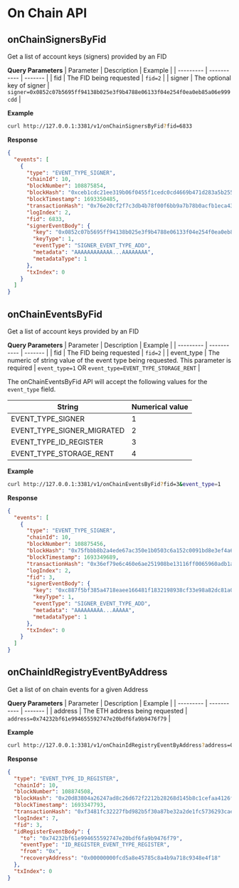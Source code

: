 # On Chain API

## onChainSignersByFid

Get a list of account keys (signers) provided by an FID

**Query Parameters**
| Parameter | Description | Example |
| --------- | ----------- | ------- |
| fid | The FID being requested | `fid=2` |
| signer | The optional key of signer | `signer=0x0852c07b5695ff94138b025e3f9b4788e06133f04e254f0ea0eb85a06e999cdd` |

**Example**

```bash
curl http://127.0.0.1:3381/v1/onChainSignersByFid?fid=6833
```

**Response**

```json
{
  "events": [
    {
      "type": "EVENT_TYPE_SIGNER",
      "chainId": 10,
      "blockNumber": 108875854,
      "blockHash": "0xceb1cdc21ee319b06f0455f1cedc0cd4669b471d283a5b2550b65aba0e0c1af0",
      "blockTimestamp": 1693350485,
      "transactionHash": "0x76e20cf2f7c3db4b78f00f6bb9a7b78b0acfb1eca4348c1f4b5819da66eb2bee",
      "logIndex": 2,
      "fid": 6833,
      "signerEventBody": {
        "key": "0x0852c07b5695ff94138b025e3f9b4788e06133f04e254f0ea0eb85a06e999cdd",
        "keyType": 1,
        "eventType": "SIGNER_EVENT_TYPE_ADD",
        "metadata": "AAAAAAAAAAAA...AAAAAAAA",
        "metadataType": 1
      },
      "txIndex": 0
    }
  ]
}
```

## onChainEventsByFid

Get a list of account keys provided by an FID

**Query Parameters**
| Parameter | Description | Example |
| --------- | ----------- | ------- |
| fid | The FID being requested | `fid=2` |
| event_type | The numeric of string value of the event type being requested. This parameter is required | `event_type=1` OR `event_type=EVENT_TYPE_STORAGE_RENT` |

The onChainEventsByFid API will accept the following values for the `event_type` field.

| String                     | Numerical value |
| -------------------------- | --------------- |
| EVENT_TYPE_SIGNER          | 1               |
| EVENT_TYPE_SIGNER_MIGRATED | 2               |
| EVENT_TYPE_ID_REGISTER     | 3               |
| EVENT_TYPE_STORAGE_RENT    | 4               |

**Example**

```bash
curl http://127.0.0.1:3381/v1/onChainEventsByFid?fid=3&event_type=1
```

**Response**

```json
{
  "events": [
    {
      "type": "EVENT_TYPE_SIGNER",
      "chainId": 10,
      "blockNumber": 108875456,
      "blockHash": "0x75fbbb8b2a4ede67ac350e1b0503c6a152c0091bd8e3ef4a6927d58e088eae28",
      "blockTimestamp": 1693349689,
      "transactionHash": "0x36ef79e6c460e6ae251908be13116ff0065960adb1ae032b4cc65a8352f28952",
      "logIndex": 2,
      "fid": 3,
      "signerEventBody": {
        "key": "0xc887f5bf385a4718eaee166481f1832198938cf33e98a82dc81a0b4b81ffe33d",
        "keyType": 1,
        "eventType": "SIGNER_EVENT_TYPE_ADD",
        "metadata": "AAAAAAAAA...AAAAA",
        "metadataType": 1
      },
      "txIndex": 0
    }
  ]
}
```

## onChainIdRegistryEventByAddress

Get a list of on chain events for a given Address

**Query Parameters**
| Parameter | Description | Example |
| --------- | ----------- | ------- |
| address | The ETH address being requested | `address=0x74232bf61e994655592747e20bdf6fa9b9476f79` |

**Example**

```bash
curl http://127.0.0.1:3381/v1/onChainIdRegistryEventByAddress?address=0x74232bf61e994655592747e20bdf6fa9b9476f79
```

**Response**

```json
{
  "type": "EVENT_TYPE_ID_REGISTER",
  "chainId": 10,
  "blockNumber": 108874508,
  "blockHash": "0x20d83804a26247ad8c26d672f2212b28268d145b8c1cefaa4126f7768f46682e",
  "blockTimestamp": 1693347793,
  "transactionHash": "0xf3481fc32227fbd982b5f30a87be32a2de1fc5736293cae7c3f169da48c3e764",
  "logIndex": 7,
  "fid": 3,
  "idRegisterEventBody": {
    "to": "0x74232bf61e994655592747e20bdf6fa9b9476f79",
    "eventType": "ID_REGISTER_EVENT_TYPE_REGISTER",
    "from": "0x",
    "recoveryAddress": "0x00000000fcd5a8e45785c8a4b9a718c9348e4f18"
  },
  "txIndex": 0
}
```
